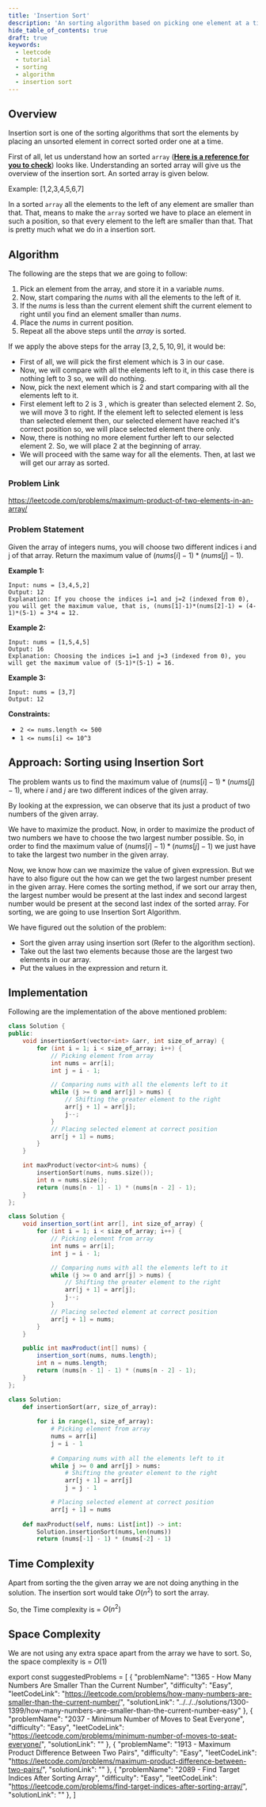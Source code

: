 ```yaml
---
title: 'Insertion Sort'
description: 'An sorting algorithm based on picking one element at a time and inserting it in sorted order.'
hide_table_of_contents: true
draft: true
keywords:
  - leetcode
  - tutorial
  - sorting
  - algorithm
  - insertion sort
---
```


<TutorialAuthors names="@Shivashish-rwt"/>

## Overview

Insertion sort is one of the sorting algorithms that sort the elements by placing an unsorted element in correct sorted order one at a time.

First of all, let us understand how an sorted `array` (**[Here is a reference for you to check](../arrays.md)**) looks like. Understanding an sorted array will give us the overview of the insertion sort. An sorted array is given below.

Example: [1,2,3,4,5,6,7]

In a sorted `array` all the elements to the left of any element are smaller than that. That, means to make the `array` sorted we have to place an element in such a position, so that every element to the left are smaller than that. That is pretty much what we do in a insertion sort.

## Algorithm

The following are the steps that we are going to follow:

1. Pick an element from the array, and store it in a variable $nums$.
2. Now, start comparing the $nums$ with all the elements to the left of it.
3. If the $nums$ is less than the current element shift the current element to right until you find an element smaller than $nums$.
4. Place the $nums$ in current position.
5. Repeat all the above steps until the $array$ is sorted.

If we apply the above steps for the array $[3,2,5,10,9]$, it would be:
* First of all, we will pick the first element which is $3$ in our case.
* Now, we will compare with all the elements left to it, in this case there is nothing left to $3$ so, we will do nothing.
* Now, pick the next element which is $2$ and start comparing with all the elements left to it.
* First element left to $2$ is $3$ , which is greater than selected element $2$. So, we will move $3$ to right. If the element left to selected element is less than selected element then, our selected element have reached it's correct position so, we will place selected element there only.
* Now, there is nothing no more element further left to our selected element $2$. So, we will place $2$ at the beginning of array.
* We will proceed with the same way for all the elements. Then, at last we will get our array as sorted.

### Problem Link

https://leetcode.com/problems/maximum-product-of-two-elements-in-an-array/

### Problem Statement

Given the array of integers nums, you will choose two different indices i and j of that array. Return the maximum value of $(nums[i] - 1) * (nums[j] - 1)$.

**Example 1:**

```
Input: nums = [3,4,5,2]
Output: 12 
Explanation: If you choose the indices i=1 and j=2 (indexed from 0), you will get the maximum value, that is, (nums[1]-1)*(nums[2]-1) = (4-1)*(5-1) = 3*4 = 12. 
```

**Example 2:**

```
Input: nums = [1,5,4,5]
Output: 16
Explanation: Choosing the indices i=1 and j=3 (indexed from 0), you will get the maximum value of (5-1)*(5-1) = 16.
```

**Example 3:**

```
Input: nums = [3,7]
Output: 12
```

**Constraints:**

* `2 <= nums.length <= 500`
* `1 <= nums[i] <= 10^3`

## Approach: Sorting using Insertion Sort

The problem wants us to find the maximum value of $(nums[i] - 1) * (nums[j] - 1)$, where $i$ and $j$ are two different indices of the given array.

By looking at the expression, we can observe that its just a product of two numbers of the given array.

We have to maximize the product. Now, in order to maximize the product of two numbers we have to choose the two largest number possible. So, in order to find the maximum value of $(nums[i] - 1) * (nums[j] - 1)$ we just have to take the largest two number in the given array.

Now, we know how can we maximize the value of given expression. But we have to also figure out the how can we get the two largest number present in the given array. Here comes the sorting method, if we sort our array then, the largest number would be present at the last index and second largest number would be present at the second last index of the sorted array. For sorting, we are going to use Insertion Sort Algorithm.

We have figured out the solution of the problem:
* Sort the given array using insertion sort (Refer to the algorithm section).
* Take out the last two elements because those are the largest two elements in our array.
* Put the values in the expression and return it.

## Implementation

Following are the implementation of the above mentioned problem:

<Tabs>
<TabItem value="cpp" label="C++">
<SolutionAuthor name="@Shivashish-rwt"/>

```cpp
class Solution {
public:
    void insertionSort(vector<int> &arr, int size_of_array) {
        for (int i = 1; i < size_of_array; i++) {
            // Picking element from array
            int nums = arr[i];
            int j = i - 1;

            // Comparing nums with all the elements left to it
            while (j >= 0 and arr[j] > nums) {
                // Shifting the greater element to the right
                arr[j + 1] = arr[j];
                j--;
            }
            // Placing selected element at correct position
            arr[j + 1] = nums;
        }
    }

    int maxProduct(vector<int>& nums) {
        insertionSort(nums, nums.size());
        int n = nums.size();
        return (nums[n - 1] - 1) * (nums[n - 2] - 1);
    }
};
```

</TabItem>

<TabItem value="java" label="Java">
<SolutionAuthor name="@Shivashish-rwt"/>

```java
class Solution {
    void insertion_sort(int arr[], int size_of_array) {
        for (int i = 1; i < size_of_array; i++) {
            // Picking element from array
            int nums = arr[i];
            int j = i - 1;

            // Comparing nums with all the elements left to it
            while (j >= 0 and arr[j] > nums) {
                // Shifting the greater element to the right
                arr[j + 1] = arr[j];
                j--;
            }
            // Placing selected element at correct position
            arr[j + 1] = nums;
        }
    }

    public int maxProduct(int[] nums) {
        insertion_sort(nums, nums.length);
        int n = nums.length;
        return (nums[n - 1] - 1) * (nums[n - 2] - 1);
    }
};
```

</TabItem>

<TabItem value="py" label="Python">
<SolutionAuthor name="@Shivashish-rwt"/>

```py
class Solution:
    def insertionSort(arr, size_of_array):
        
        for i in range(1, size_of_array):
            # Picking element from array
            nums = arr[i]  
            j = i - 1
              
            # Comparing nums with all the elements left to it  
            while j >= 0 and arr[j] > nums: 
                # Shifting the greater element to the right
                arr[j + 1] = arr[j] 
                j = j - 1

            # Placing selected element at correct position
            arr[j + 1] = nums 
        
    def maxProduct(self, nums: List[int]) -> int:
        Solution.insertionSort(nums,len(nums))
        return (nums[-1] - 1) * (nums[-2] - 1)
```

</TabItem>

</Tabs>

## Time Complexity

Apart from sorting the the given array we are not doing anything in the solution. The insertion sort would take $O(n^2)$ to sort the array.

So, the Time complexity is = $O(n^2)$

## Space Complexity

We are not using any extra space apart from the array we have to sort. So, the space complexity is = $O(1)$

export const suggestedProblems = [
  {
    "problemName": "1365 - How Many Numbers Are Smaller Than the Current Number",
    "difficulty": "Easy",
    "leetCodeLink": "https://leetcode.com/problems/how-many-numbers-are-smaller-than-the-current-number/",
    "solutionLink": "../../../solutions/1300-1399/how-many-numbers-are-smaller-than-the-current-number-easy"
  },
  {
    "problemName": "2037 - Minimum Number of Moves to Seat Everyone",
    "difficulty": "Easy",
    "leetCodeLink": "https://leetcode.com/problems/minimum-number-of-moves-to-seat-everyone/",
    "solutionLink": ""
  },
  {
    "problemName": "1913 - Maximum Product Difference Between Two Pairs",
    "difficulty": "Easy",
    "leetCodeLink": "https://leetcode.com/problems/maximum-product-difference-between-two-pairs/",
    "solutionLink": ""
  },
  {
    "problemName": "2089 - Find Target Indices After Sorting Array",
    "difficulty": "Easy",
    "leetCodeLink": "https://leetcode.com/problems/find-target-indices-after-sorting-array/",
    "solutionLink": ""
  },
]

<Table title="Suggested Problems" data={suggestedProblems} />
